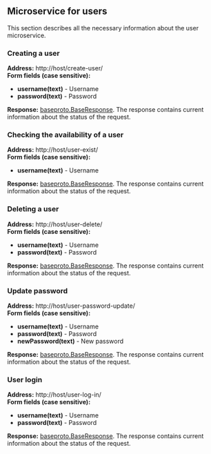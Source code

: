 ## Microservice for users
This section describes all the necessary information about the user microservice.

### Creating a user
**Address:** http://host/create-user/ <br>
**Form fields (case sensitive):**

* **username(text)** - Username
* **password(text)** - Password

**Response:** <u>baseproto.BaseResponse</u>. The response contains current information about the status of the request.

### Checking the availability of a user
**Address:** http://host/user-exist/ <br>
**Form fields (case sensitive):**

* **username(text)** - Username

**Response:** <u>baseproto.BaseResponse</u>. The response contains current information about the status of the request.

### Deleting a user
**Address:** http://host/user-delete/ <br>
**Form fields (case sensitive):**
* **username(text)** - Username
* **password(text)** - Password

**Response:** <u>baseproto.BaseResponse</u>. The response contains current information about the status of the request.

### Update password
**Address:** http://host/user-password-update/ <br>
**Form fields (case sensitive):**

* **username(text)** - Username
* **password(text)** - Password
* **newPassword(text)** - New password

**Response:** <u>baseproto.BaseResponse</u>. The response contains current information about the status of the request.

### User login
**Address:** http://host/user-log-in/ <br>
**Form fields (case sensitive):**

* **username(text)** - Username
* **password(text)** - Password

**Response:** <u>baseproto.BaseResponse</u>. The response contains current information about the status of the request.
